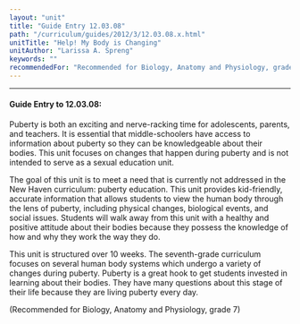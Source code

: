 ```yaml
---
layout: "unit"
title: "Guide Entry 12.03.08"
path: "/curriculum/guides/2012/3/12.03.08.x.html"
unitTitle: "Help! My Body is Changing"
unitAuthor: "Larissa A. Spreng"
keywords: ""
recommendedFor: "Recommended for Biology, Anatomy and Physiology, grade 7"
---
```

<body>
<hr/>
 <h4>
  Guide Entry to 12.03.08:
 </h4>
 <p>
  Puberty is both an exciting and nerve-racking time for adolescents, parents, and teachers. It is essential that middle-schoolers have access to information about puberty so they can be knowledgeable about their bodies. This unit focuses on changes that happen during puberty and is not intended to serve as a sexual education unit.
 </p>
<p>
  The goal of this unit is to meet a need that is currently not addressed in the New Haven curriculum: puberty education. This unit provides kid-friendly, accurate information that allows students to view the human body through the lens of puberty, including physical changes, biological events, and social issues. Students will walk away from this unit with a healthy and positive attitude about their bodies because they possess the knowledge of how and why they work the way they do.
 </p>
<p>
  This unit is structured over 10 weeks. The seventh-grade curriculum focuses on several human body systems which undergo a variety of changes during puberty. Puberty is a great hook to get students invested in learning about their bodies. They have many questions about this stage of their life because they are living puberty every day.
 </p>
<p>
  (Recommended for Biology, Anatomy and Physiology, grade 7)
 </p>


</body>